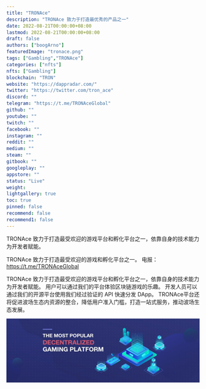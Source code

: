 ```yaml
---
title: "TRONAce"
description: "TRONAce 致力于打造最优秀的产品之一"
date: 2022-08-21T00:00:00+08:00
lastmod: 2022-08-21T00:00:00+08:00
draft: false
authors: ["boogArno"]
featuredImage: "tronace.png"
tags: ["Gambling","TRONAce"]
categories: ["nfts"]
nfts: ["Gambling"]
blockchain: "TRON"
website: "https://dappradar.com/"
twitter: "https://twitter.com/tron_ace"
discord: ""
telegram: "https://t.me/TRONAceGlobal"
github: ""
youtube: ""
twitch: ""
facebook: ""
instagram: ""
reddit: ""
medium: ""
steam: ""
gitbook: ""
googleplay: ""
appstore: ""
status: "Live"
weight: 
lightgallery: true
toc: true
pinned: false
recommend: false
recommend1: false
---
```

TRONAce 致力于打造最受欢迎的游戏平台和孵化平台之一，依靠自身的技术能力为开发者赋能。

TRONAce 致力于打造最受欢迎的游戏和孵化平台之一。
电报：https://t.me/TRONAceGlobal

TRONAce 致力于打造最受欢迎的游戏平台和孵化平台之一，依靠自身的技术能力为开发者赋能。 用户可以通过我们的平台体验区块链游戏的乐趣。 开发人员可以通过我们的开源平台使用我们经过验证的 API 快速分发 DApp。 TRONAce平台还将促进波场生态内资源的整合，降低用户准入门槛，打造一站式服务，推动波场生态发展。

![1080x360](1080x360.jpg)



